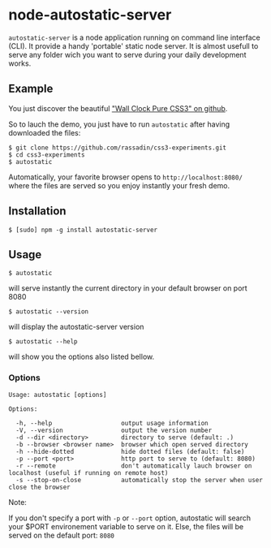 # node-autostatic-server

`autostatic-server` is a node application running on command line interface (CLI).
It provide a handy 'portable' static node server. It is almost usefull to serve any folder wich you want to serve during your daily development works.

## Example

You just discover the beautiful ["Wall Clock Pure CSS3" on github](https://github.com/rassadin/css3-experiments).

So to lauch the demo, you just have to run `autostatic` after having downloaded the files:

    $ git clone https://github.com/rassadin/css3-experiments.git
    $ cd css3-experiments
    $ autostatic

Automatically, your favorite browser opens to `http://localhost:8080/` where the files are served so you enjoy instantly your fresh demo.

## Installation

    $ [sudo] npm -g install autostatic-server

## Usage

    $ autostatic

will serve instantly the current directory in your default browser on port 8080

    $ autostatic --version

will display the autostatic-server version

    $ autostatic --help

will show you the options also listed bellow.

### Options

    Usage: autostatic [options]

    Options:

      -h, --help                   output usage information
      -V, --version                output the version number
      -d --dir <directory>         directory to serve (default: .)
      -b --browser <browser name>  browser which open served directory
      -h --hide-dotted             hide dotted files (default: false)
      -p --port <port>             http port to serve to (default: 8080)
      -r --remote                  don't automatically lauch browser on  localhost (useful if running on remote host)
      -s --stop-on-close           automatically stop the server when user close the browser


Note:

If you don't specify a port with `-p` or `--port` option, autostatic will search your $PORT environement variable to serve on it. Else, the files will be served on the default port: `8080`
